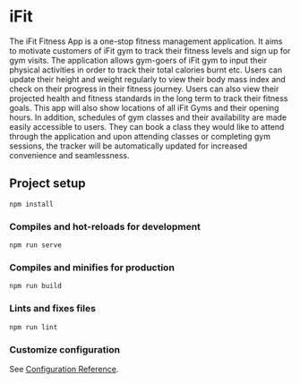 # iFit

The iFit Fitness App is a one-stop fitness management application. It aims to motivate customers of iFit gym to track their fitness levels and sign up for gym visits. The application allows gym-goers of iFit gym to input their physical activities in order to track their total calories burnt etc. Users can update their height and weight regularly to view their body mass index and check on their progress in their fitness journey. Users can also view their projected health and fitness standards in the long term to track their fitness goals. This app will also show locations of all iFit Gyms and their opening hours. In addition, schedules of gym classes and their availability are made easily accessible to users. They can book a class they would like to attend through the application and upon attending classes or completing gym sessions, the tracker will be automatically updated for increased convenience and seamlessness.


## Project setup
```
npm install
```

### Compiles and hot-reloads for development
```
npm run serve
```

### Compiles and minifies for production
```
npm run build
```

### Lints and fixes files
```
npm run lint
```

### Customize configuration
See [Configuration Reference](https://cli.vuejs.org/config/).
